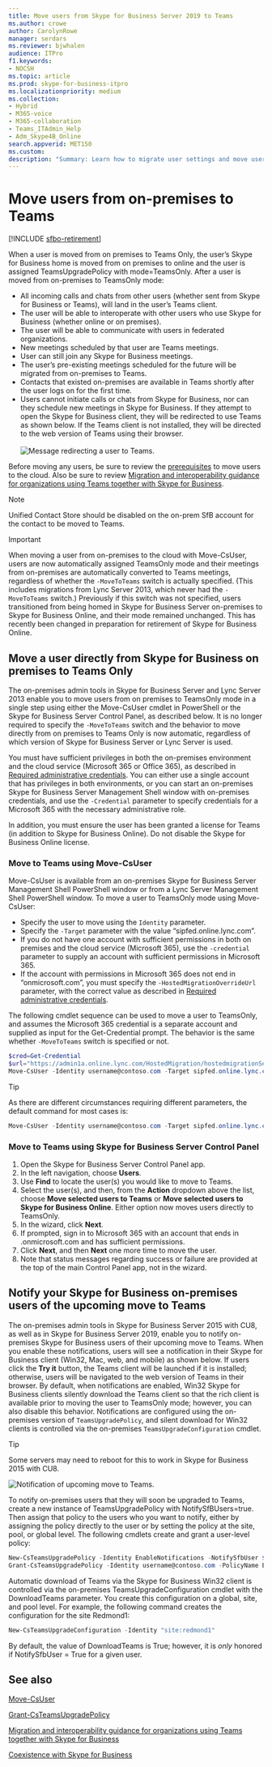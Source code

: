 ```yaml
---
title: Move users from Skype for Business Server 2019 to Teams
ms.author: crowe
author: CarolynRowe
manager: serdars
ms.reviewer: bjwhalen
audience: ITPro
f1.keywords:
- NOCSH
ms.topic: article
ms.prod: skype-for-business-itpro
ms.localizationpriority: medium
ms.collection: 
- Hybrid 
- M365-voice
- M365-collaboration
- Teams_ITAdmin_Help
- Adm_Skype4B_Online
search.appverid: MET150
ms.custom: 
description: "Summary: Learn how to migrate user settings and move users to Teams."
---
```


# Move users from on-premises to Teams

[!INCLUDE [sfbo-retirement](../../Hub/includes/sfbo-retirement.md)]

When a user is moved from on premises to Teams Only, the user’s Skype for Business home is moved from on premises to online and the user is assigned TeamsUpgradePolicy with mode=TeamsOnly.  After a user is moved from on-premises to TeamsOnly mode:

- All incoming calls and chats from other users (whether sent from Skype for Business or Teams), will land in the user’s Teams client.
- The user will be able to interoperate with other users who use Skype for Business (whether online or on premises).
- The user will be able to communicate with users in federated organizations.
- New meetings scheduled by that user are Teams meetings.
- User can still join any Skype for Business meetings.
- The user’s pre-existing meetings scheduled for the future will be migrated from on-premises to Teams.
- Contacts that existed on-premises are available in Teams shortly after the user logs on for the first time.
- Users cannot initiate calls or chats from Skype for Business, nor can they schedule new meetings in Skype for Business. If they attempt to open the Skype for Business client, they will be redirected to use Teams as shown below. If the Teams client is not installed, they will be directed to the web version of Teams using their browser.<br><br>
    ![Message redirecting a user to Teams.](../media/go-to-teams-page.png)

Before moving any users, be sure to review the [prerequisites](move-users-between-on-premises-and-cloud.md#prerequisites) to move users to the cloud. Also be sure to review [Migration and interoperability guidance for organizations using Teams together with Skype for Business](/microsoftteams/migration-interop-guidance-for-teams-with-skype).


> [!NOTE]
> Unified Contact Store should be disabled on the on-prem SfB account for the contact to be moved to Teams.

> [!IMPORTANT]
>When moving a user from on-premises to the cloud with Move-CsUser, users are now automatically assigned TeamsOnly mode and their meetings from on-premises are automatically converted to Teams meetings, regardless of whether the `-MoveToTeams` switch is actually specified. (This includes migrations from Lync Server 2013, which never had the `-MoveToTeams` switch.)  Previously if this switch was not specified, users transitioned from being homed in Skype for Business Server on-premises to Skype for Business Online, and their mode remained unchanged. This has recently been changed in preparation for retirement of Skype for Business Online.


## Move a user directly from Skype for Business on premises to Teams Only

The on-premises admin tools in Skype for Business Server and Lync Server 2013 enable you to move users from on premises to TeamsOnly mode in a single step using either the Move-CsUser cmdlet in PowerShell or the Skype for Business Server Control Panel, as described below. It is no longer required to specify the `-MoveToTeams` switch and the behavior to move directly from on premises to Teams Only is now automatic, regardless of which version of Skype for Business Server or Lync Server is used. 

You must have sufficient privileges in both the on-premises environment and the cloud service (Microsoft 365 or Office 365), as described in [Required administrative credentials](move-users-between-on-premises-and-cloud.md#required-administrative-credentials). You can either use a single account that has privileges in both environments, or you can start an on-premises Skype for Business Server Management Shell window with on-premises credentials, and use the `-Credential` parameter to specify credentials for a Microsoft 365 with the necessary administrative role.

In addition, you must ensure the user has been granted a license for Teams (in addition to Skype for Business Online). Do not disable the Skype for Business Online license.

### Move to Teams using Move-CsUser

Move-CsUser is available from an on-premises Skype for Business Server Management Shell PowerShell window or from a Lync Server Management Shell PowerShell window. To move a user to TeamsOnly mode using Move-CsUser:
- Specify the user to move using the `Identity` parameter.
- Specify the `-Target` parameter with the value “sipfed.online.lync.<span>com”.
- If you do not have one account with sufficient permissions in both on premises and the cloud service (Microsoft 365), use the `-credential` parameter to supply an account with sufficient permissions in Microsoft 365.
- If the account with permissions in Microsoft 365 does not end in “onmicrosoft.<span>com”, you must specify the `-HostedMigrationOverrideUrl` parameter, with the correct value as described in [Required administrative credentials](move-users-between-on-premises-and-cloud.md#required-administrative-credentials).

The following cmdlet sequence can be used to move a user to TeamsOnly, and assumes the Microsoft 365 credential is a separate account and supplied as input for the Get-Credential prompt. The behavior is the same whether `-MoveToTeams` switch is specified or not.

  ```powershell
  $cred=Get-Credential
  $url="https://admin1a.online.lync.com/HostedMigration/hostedmigrationService.svc"
  Move-CsUser -Identity username@contoso.com -Target sipfed.online.lync.com -Credential $cred -HostedMigrationOverrideUrl $url
  ```

> [!TIP]
> As there are different circumstances requiring different parameters, the default command for most cases is:

```powershell
Move-CsUser -Identity username@contoso.com -Target sipfed.online.lync.com -UseOAuth -HostedMigrationOverrideUrl $url
```

### Move to Teams using Skype for Business Server Control Panel

1. Open the Skype for Business Server Control Panel app.
2. In the left navigation, choose **Users**.
3. Use **Find** to locate the user(s) you would like to move to Teams.
4. Select the user(s), and then, from the **Action** dropdown above the list, choose **Move selected users to Teams** or **Move selected users to Skype for Business Online**.   Either option now moves users directly to TeamsOnly.
5. In the wizard, click **Next**.
6. If prompted, sign in to Microsoft 365 with an account that ends in .onmicrosoft.com and has sufficient permissions.
7. Click **Next**, and then **Next** one more time to move the user.
8. Note that status messages regarding success or failure are provided at the top of the main Control Panel app, not in the wizard.
    
    
## Notify your Skype for Business on-premises users of the upcoming move to Teams

The on-premises admin tools in Skype for Business Server 2015 with CU8, as well as in Skype for Business Server 2019, enable you to notify on-premises Skype for Business users of their upcoming move to Teams. When you enable these notifications, users will see a notification in their Skype for Business client (Win32, Mac, web, and mobile) as shown below. If users click the **Try it** button, the Teams client will be launched if it is installed; otherwise, users will be navigated to the web version of Teams in their browser. By default, when notifications are enabled, Win32 Skype for Business clients silently download the Teams client so that the rich client is available prior to moving the user to TeamsOnly mode; however, you can also disable this behavior.  Notifications are configured using the on-premises version of `TeamsUpgradePolicy`, and silent download for Win32 clients is controlled via the on-premises `TeamsUpgradeConfiguration` cmdlet.

> [!TIP]
> Some servers may need to reboot for this to work in Skype for Business 2015 with CU8.

![Notification of upcoming move to Teams.](../media/teams-upgrade-notification.png)

To notify on-premises users that they will soon be upgraded to Teams, create a new instance of TeamsUpgradePolicy with NotifySfBUsers=true. Then assign that policy to the users who you want to notify, either by assigning the policy directly to the user or by setting the policy at the site, pool, or global level. The following cmdlets create and grant a user-level policy:

```powershell
New-CsTeamsUpgradePolicy -Identity EnableNotifications -NotifySfbUser $true
Grant-CsTeamsUpgradePolicy -Identity username@contoso.com -PolicyName EnableNotifications
```

Automatic download of Teams via the Skype for Business Win32 client is controlled via the on-premises TeamsUpgradeConfiguration cmdlet with the DownloadTeams parameter. You create this configuration on a global, site, and pool level. For example, the following command creates the configuration for the site Redmond1:

```powershell
New-CsTeamsUpgradeConfiguration -Identity "site:redmond1"
```

By default, the value of DownloadTeams is True; however, it is *only* honored if NotifySfbUser = True for a given user.

## See also

[Move-CsUser](/powershell/module/skype/move-csuser)

[Grant-CsTeamsUpgradePolicy](/powershell/module/skype/grant-csteamsupgradepolicy
)

[Migration and interoperability guidance for organizations using Teams together with Skype for Business](/microsoftteams/migration-interop-guidance-for-teams-with-skype)

[Coexistence with Skype for Business](/microsoftteams/coexistence-chat-calls-presence)
